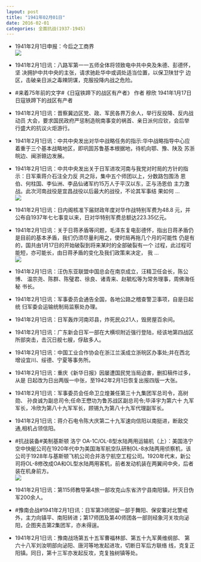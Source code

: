 ```yaml
---
layout: post
title: "1941年02月01日"
date: 2016-02-01
categories: 全面抗战(1937-1945)
---
```


<meta name="referrer" content="no-referrer" />

- 1941年2月1日申报：今后之工商界 <br/><img src="https://ww4.sinaimg.cn/large/aca367d8jw1f0k8cn6ps1j20jv0yotp0.jpg" />

- 1941年2月1日讯：八路军第一一五师全体将领致电中共中央及朱德、彭德怀，坚 决拥护中共中央的主张，请求驰赴华中或调处适当位置，以保卫陕甘宁 边区，击破亲日派之毒辣阴谋，克服投降内战之危险。 

- #来着75年前的文字#《日寇铁蹄下的战区有产者》 作者 穆欣 1941年1月17日 日寇铁蹄下的战区有产者 

- 1941年2月1日讯：晋察冀边区党、政、军民各界万余人，举行反投降、反内战动员 大会，要求国民政府严惩制造皖南事变的祸首、亲日派何应钦，会后举 行盛大的抗议火炬游行。 

- 1941年2月1日讯：中共中央发出对华中战略任务的指示:华中战略指导中心应 着重于三个基本战略地区，即巩固苏鲁基本根据地，待机向鄂、豫、陕及 苏浙皖边、闽浙赣边发展。 

- 1941年2月1日讯：中共中央发出关于日军进攻河南与我党对时局的方针的指 示：日军乘蒋介石注全力反 共之际，集中五个师团以上，分数路包围汤 恩伯、何柱国、李仙洲、李品仙诸军约15万人于平汉以东，正与汤恩伯 主力激战。此次河南战役是宜昌战役以后最大的战役，不论其军事结 果如何 ... <br/><img src="https://ww3.sinaimg.cn/large/aca367d8jw1f0k1ei1clgj20c80dvac5.jpg" />

- 1941年2月1日讯：日内阁核准下届财政年度对华作战特别军费为48.8 元，并 公布自1937年七七事变以来，日对华特别军费总额达223.35亿元。 

- 1941年2月1日讯：关于日蒋矛盾等问题，毛泽东复电彭德怀，指出日蒋矛盾仍 是目前的基本矛盾，我们仍须尽量利用之，使时局再拖几个月的可能性 仍是有的，国共由1月17日的开始破裂到将来某时的全部破裂有一个 过程，此过程可能短，亦可能长，由日蒋矛盾的变化及我们政策来决定， 我 ... <br/><img src="https://ww3.sinaimg.cn/large/aca367d8jw1f0jzonlcaqj20c80dvmz4.jpg" />

- 1941年2月1日讯：汪伪东亚联盟中国总会在南京成立，汪精卫任会长，陈公博、 温宗尧、陈群、陈璧君、徐良、诸青来、赵毓松等为常务理事，周佛海任秘 书长。 

- 1941年2月1日讯：军事委员会通告全国，各地公路之稽查警卫事项，自是日起统 归军委会运输统制局监察处办理。 

- 1941年2月1日讯：日军轰炸河南邓县，炸死民众21人，毁房屋百余间。 

- 1941年2月1日讯：广东新会日军一部在大横坝附近强行登陆，经该地第四战区 所部突击，击沉日舰七艘，俘敌多人。 

- 1941年2月1日讯：中国工业合作协会在浙江兰溪成立浙皖区办事处;并在西北 增设宜川、绥德、宁夏等事务所。 

- 1941年2月1日讯：重庆《新华日报》因屡遭国民党当局迫害，删扣稿件过多，从是 日起改为日出两版一中张，至1942年2月1日恢复出报四版一大张。 

- 1941年2月1日讯：军事委员会任命卫立煌兼任第三十九集团军总司令，高树勋、 孙良诚为副总司令;任命王懋功为鲁苏战区副总司令;毕泽宇为第六十 九军军长，冷欣为第八十九军军长，顾锡九为第八十九军代理副军长。 

- 1941年2月1日讯：蒋介石电令陈大庆第二十九军速向信阳以南挺进，断敌交通,相机占领信阳。 

- #抗战装备#美制基斯顿 洛宁 OA-1C/OL-8型水陆两用运输机（上）：美国洛宁空中快艇公司在1920年代中为美国海军航空队研制OL-8水陆两用侦察机，该公司于1928年与基斯顿飞机公司合并洛宁航空工程公司。1920年代末，新公司将OL-8修改成OA和OL型水陆两用客机，前者发动机装在两翼间中央，后者装在机身前方。 <br/><img src="https://ww4.sinaimg.cn/large/aca367d8jw1f0jlt2g0xjj20au0a8q3y.jpg" />

- 1941年2月1日讯：第115师教导第4旅一部攻克山东省济宁县南阳镇，歼灭日伪军200余人。 

- #豫南会战#1941年2月1日讯：日军第3师团留一部于舞阳、保安寨对北警戒外，主力向镇平、南阳转进；第17师团及第40师团各一部则经象河关攻向泌阳，企图夹击第2集团军，亦未得逞。 

- 1941年2月1日讯：豫南战场第五十五军曹福林部、第五十九军黄维纲部、 第六十八军刘汝明部向泌阳、唐河等地发起进攻，切断日军后方联络 线，克复正阳镇。同日，第十三军亦发起反攻，克复独树镇等处。 

